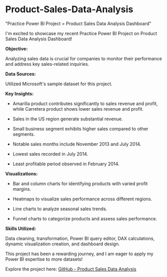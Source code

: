 # Product-Sales-Data-Analysis
"Practice Power BI Project = Product Sales Data Analysis Dashboard"

I'm excited to showcase my recent Practice Power BI Project on Product Sales Data Analysis Dashboard!



**Objective:** 

Analyzing sales data is crucial for companies to monitor their performance and address key sales-related inquiries.



**Data Sources:** 

Utilized Microsoft's sample dataset for this project.



**Key Insights:**

- Amarilla product contributes significantly to sales revenue and profit, while Carretera product shows lower sales revenue and profit.

- Sales in the US region generate substantial revenue.

- Small business segment exhibits higher sales compared to other segments.

- Notable sales months include November 2013 and July 2014.

- Lowest sales recorded in July 2014.

- Least profitable period observed in February 2014.



**Visualizations:**

- Bar and column charts for identifying products with varied profit margins.

- Heatmaps to visualize sales performance across different regions.

- Line charts to analyze seasonal sales trends.

- Funnel charts to categorize products and assess sales performance.



**Skills Utilized:**

Data cleaning, transformation, Power BI query editor, DAX calculations, dynamic visualization creation, and dashboard design.



This project has been a rewarding journey, and I am eager to apply my Power BI expertise to more datasets!



Explore the project here: [GitHub - Product Sales Data Analysis](https://github.com/Moin-TheDataArchitect/Product-Sales-Data-Analysis) 

